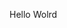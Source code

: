 Hello Wolrd


















































































































































































































































































































































































































































































































































































































































































































































































































































































































































































































































































































































































































































































































































































































































































































































































































































































































































































































































































































































































































































































































































































































































































































































































































































































































































































































































































































































































































































































































































































































































































































































































































































































































































































































































































































































































































































































































































































































































































































































































































































































































































































































































































































































































































































































































































































































































































































































































































































































































































































































































